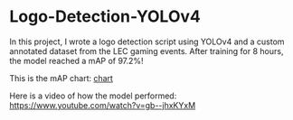 # Logo-Detection-YOLOv4

In this project, I wrote a logo detection script using YOLOv4 and a custom annotated dataset from the LEC gaming events. After training for 8 hours, the model reached a mAP of 97.2%!


This is the mAP chart:
[chart](https://user-images.githubusercontent.com/11640267/115106085-bfcc0e80-9f30-11eb-9e4f-1275ec7a7212.png)


Here is a video of how the model performed:
https://www.youtube.com/watch?v=gb--jhxKYxM
